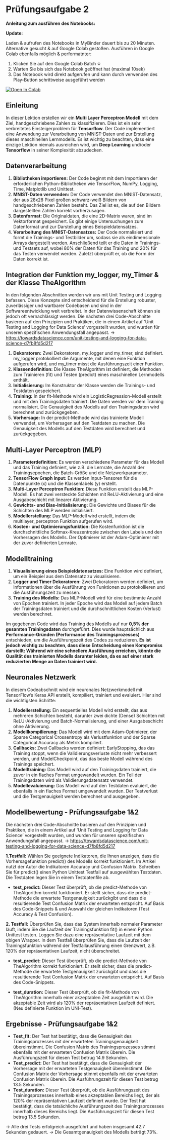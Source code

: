 # Prüfungsaufgabe 2

**Anleitung zum ausführen des Notebooks:**

**Update:**

Laden & aufrufen des Notebooks in MyBinder dauert bis zu 20 Minuten. 
Alternative gesucht & auf Google Colab gestoßen.
Ausführen in Google Colab ebenfalls möglich & performatnter:
1. Klicken Sie auf den Google Colab Batch ↓
2. Warten Sie bis sich das Notebook geöffnet hat (maximal 10sek)
3. Das Notebook wird direkt aufgerufen und kann durch verwenden des Play-Button schrittweise ausgeführt werden

<a target="_blank" href="https://colab.research.google.com/github/MichaelFranLu/Pruefungsaufgabe_2_MNIST_Dataset/blob/main/Pru%CC%88fungsaufgabe_2_MNIST-Dataset.ipynb">
  <img src="https://colab.research.google.com/assets/colab-badge.svg" alt="Open In Colab"/>
</a>

## Einleitung
In dieser Lektion erstellen wir ein **Multi Layer Perceptron Modell** mit dem Ziel, handgeschriebene Zahlen zu klassifizieren. Dies ist ein sehr verbreitetes Einsteigerproblem für **Tensorflow**. Der Code implementiert eine Anwendung zur Verarbeitung von MNIST-Daten und zur Erstellung dieses maschinellen Lernmodells. Es ist wichtig zu beachten, dass eine einzige Lektion niemals ausreichen wird, um **Deep Learning** und/oder **Tensorflow** in seiner Komplexität abzudecken.

## Datenverarbeitung
1. **Bibliotheken importieren:** Der Code beginnt mit dem Importieren der erforderlichen Python-Bibliotheken wie TensorFlow, NumPy, Logging, Time, Matplotlib und Unittest.
2. **MNIST-Daten verwenden:** Der Code verwendet den MNIST-Datensatz, der aus 28x28 Pixel großen schwarz-weiß Bildern von handgeschriebenen Zahlen besteht. Das Ziel ist es, die auf den Bildern dargestellten Zahlen korrekt vorherzusagen.
3. **Datenformat:** Die Originaldaten, die eine 2D-Matrix waren, sind im Vektorformat gespeichert. Es gibt einige Untersuchungen zum Datenformat und zur Darstellung eines Beispieldatensatzes.
4. **Verarbeitung des MNIST-Datensatzes:** Der Code normalisiert und formt die Trainings- und Testbilder um, sodass sie als eindimensionale Arrays dargestellt werden. Anschließend teilt er die Daten in Trainings- und Testsets auf, wobei 80% der Daten für das Training und 20% für das Testen verwendet werden. Zuletzt überprüft er, ob die Form der Daten korrekt ist.

## Integration der Funktion my_logger, my_Timer & der Klasse TheAlgorithm
In den folgenden Abschnitten werden wir uns mit Unit Testing und Logging befassen. Diese Konzepte sind entscheidend für die Erstellung robuster, zuverlässiger und wartbarer Codebasen und sind in der Softwareentwicklung weit verbreitet. In der Datenwissenschaft können sie jedoch oft vernachlässigt werden. Die nächsten drei Code-Abschnitte basieren auf den Prinzipien und Praktiken, die in einem Artikel auf ‘Unit Testing and Logging for Data Science’ vorgestellt wurden, und wurden für unseren spezifischen Anwendungsfall angepasst. 
→ https://towardsdatascience.com/unit-testing-and-logging-for-data-science-d7fb8fd5d217

1. **Dekoratoren:** Zwei Dekoratoren, my_logger und my_timer, sind definiert. my_logger protokolliert die Argumente, mit denen eine Funktion aufgerufen wird, und my_timer misst die Ausführungszeit einer Funktion.
2. **Klassendefinition:** Die Klasse TheAlgorithm ist definiert, die Methoden zum Trainieren (fit) und Testen (predict) eines maschinellen Lernmodells enthält.
3. **Initialisierung:** Im Konstruktor der Klasse werden die Trainings- und Testdaten gespeichert.
4. **Training:** In der fit-Methode wird ein LogisticRegression-Modell erstellt und mit den Trainingsdaten trainiert. Die Daten werden vor dem Training normalisiert. Die Genauigkeit des Modells auf den Trainingsdaten wird berechnet und zurückgegeben.
5. **Vorhersage:** In der predict-Methode wird das trainierte Modell verwendet, um Vorhersagen auf den Testdaten zu machen. Die Genauigkeit des Modells auf den Testdaten wird berechnet und zurückgegeben.

## Multi-Layer Perceptron (MLP)
1. **Parameterdefinition:** Es werden verschiedene Parameter für das Modell und das Training definiert, wie z.B. die Lernrate, die Anzahl der Trainingsepochen, die Batch-Größe und die Netzwerkparameter.
2. **TensorFlow Graph Input:** Es werden Input-Tensoren für die Datenpunkte (x) und die Klassenlabels (y) erstellt.
3. **Multi-Layer Perceptron Funktion:** Diese Funktion erstellt das MLP-Modell. Es hat zwei versteckte Schichten mit ReLU-Aktivierung und eine Ausgabeschicht mit linearer Aktivierung.
4. **Gewichts- und Bias-Initialisierung:** Die Gewichte und Biases für die Schichten des MLP werden initialisiert.
5. **Modellerstellung:** Das MLP-Modell wird erstellt, indem die multilayer_perceptron Funktion aufgerufen wird.
6. **Kosten- und Optimierungsfunktion:** Die Kostenfunktion ist die durchschnittliche Softmax-Kreuzentropie zwischen den Labels und den Vorhersagen des Modells. Der Optimierer ist der Adam-Optimierer mit der zuvor definierten Lernrate.

## Modelltraining
1. **Visualisierung eines Beispieldatensatzes:** Eine Funktion wird definiert, um ein Beispiel aus dem Datensatz zu visualisieren.
2. **Logger und Timer Dekoratoren:** Zwei Dekoratoren werden definiert, um Informationen über die Ausführung von Funktionen zu protokollieren und die Ausführungszeit zu messen.
3. **Training des Modells:** Das MLP-Modell wird für eine bestimmte Anzahl von Epochen trainiert. In jeder Epoche wird das Modell auf jedem Batch der Trainingsdaten trainiert und die durchschnittlichen Kosten (Verlust) werden berechnet.

Im gegebenen Code wird das Training des Modells auf nur **0,5% der gesamten Trainingsdaten** durchgeführt. Dies wurde hauptsächlich aus **Performance-Gründen (Performance des Trainingsprozesses)** entschieden, um die Ausführungszeit des Codes zu reduzieren. **Es ist jedoch wichtig zu beachten, dass diese Entscheidung einen Kompromiss darstellt: Während wir eine schnellere Ausführung erreichen, könnte die Qualität des trainierten Modells darunter leiden, da es auf einer stark reduzierten Menge an Daten trainiert wird.**

## Neuronales Netzwerk
In diesem Codeabschnitt wird ein neuronales Netzwerkmodell mit TensorFlow’s Keras API erstellt, kompiliert, trainiert und evaluiert. Hier sind die wichtigsten Schritte:

1. **Modellerstellung:** Ein sequentielles Modell wird erstellt, das aus mehreren Schichten besteht, darunter zwei dichte (Dense) Schichten mit ReLU-Aktivierung und Batch-Normalisierung, und einer Ausgabeschicht ohne Aktivierung.
2. **Modellkompilierung:** Das Modell wird mit dem Adam-Optimierer, der Sparse Categorical Crossentropy als Verlustfunktion und der Sparse Categorical Accuracy als Metrik kompiliert.
3. **Callbacks:** Zwei Callbacks werden definiert: EarlyStopping, das das Training stoppt, wenn die Validierungsverluste nicht mehr verbessert werden, und ModelCheckpoint, das das beste Modell während des Trainings speichert.
4. **Modelltraining:** Das Modell wird auf den Trainingsdaten trainiert, die zuvor in ein flaches Format umgewandelt wurden. Ein Teil der Trainingsdaten wird als Validierungsdatensatz verwendet.
5. **Modellevaluierung:** Das Modell wird auf den Testdaten evaluiert, die ebenfalls in ein flaches Format umgewandelt wurden. Der Testverlust und die Testgenauigkeit werden berechnet und ausgegeben.

## Modellbewertung - Prüfungsaufgabe 1&2
Die nächsten drei Code-Abschnitte basieren auf den Prinzipien und Praktiken, die in einem Artikel auf ‘Unit Testing and Logging for Data Science’ vorgestellt wurden, und wurden für unseren spezifischen Anwendungsfall angepasst. 
→ https://towardsdatascience.com/unit-testing-and-logging-for-data-science-d7fb8fd5d217

**1.Testfall:** Wählen Sie geeignete Indikatoren, die Ihnen anzeigen, dass die Vorhersagefunktion
predict() des Modells korrekt funktioniert. Im Artikel nutzt der Autor die Indikatoren
Accuracy und Confusion Matrix. Schreiben Sie für predict() einen Python Unittest Testfall auf
ausgewählten Testdaten. Die Testdaten legen Sie in einem Testdatenfile ab.

+ **test_predict:** Dieser Test überprüft, ob die predict-Methode von TheAlgorithm korrekt funktioniert. Er stellt sicher, dass die predict-Methode die erwartete Testgenauigkeit zurückgibt und dass die resultierende Test Confusion Matrix der erwarteten entspricht. Auf Basis des Code-Snippets & und Auswahl der gleichen Indikatoren (Test Accuracy & Test Confusion).

**2. Testfall:** Überprüfen Sie, dass das System innerhalb normaler Parameter läuft, indem Sie die
Laufzeit der Trainingsfunktion fit() in einem Python Unittest testen. Loggen Sie dazu eine
repräsentative Laufzeit mit dem obigen Wrapper. In dem Testfall überprüfen Sie, dass die
Laufzeit der Trainingsfunktion während der Testfallausführung einen Grenzwert, z.B. 120%
der repräsentativen Laufzeit, nicht überschreitet.

+ **test_predict:** Dieser Test überprüft, ob die predict-Methode von TheAlgorithm korrekt funktioniert. Er stellt sicher, dass die predict-Methode die erwartete Testgenauigkeit zurückgibt und dass die resultierende Test Confusion Matrix der erwarteten entspricht. Auf Basis des Code-Snippets.

+ **test_duration:** Dieser Test überprüft, ob die fit-Methode von TheAlgorithm innerhalb einer akzeptablen Zeit ausgeführt wird. Die akzeptable Zeit wird als 120% der repräsentativen Laufzeit definiert. (Neu definierte Funktion im UNI-Test).

## Ergebnisse - Prüfungsaufgabe 1&2

+ **Test_fit:** Der Test hat bestätigt, dass die Genauigkeit des Trainingsprozesses mit der erwarteten Trainingsgenauigkeit übereinstimmt. Die Confusion Matrix des Trainingsprozesses stimmt ebenfalls mit der erwarteten Confusion Matrix überein. Die Ausführungszeit für diesen Test betrug 14.9 Sekunden.
+ **Test_predict:** Der Test hat bestätigt, dass die Genauigkeit der Vorhersage mit der erwarteten Testgenauigkeit übereinstimmt. Die Confusion Matrix der Vorhersage stimmt ebenfalls mit der erwarteten Confusion Matrix überein. Die Ausführungszeit für diesen Test betrug 13.5 Sekunden.
+ **Test_duration:** Dieser Test überprüft, ob die Ausführungszeit des Trainingsprozesses innerhalb eines akzeptablen Bereichs liegt, der als 120% der repräsentativen Laufzeit definiert wurde. Der Test hat bestätigt, dass die tatsächliche Ausführungszeit des Trainingsprozesses innerhalb dieses Bereichs liegt. Die Ausführungszeit für diesen Test betrug 13.5 Sekunden.

→ Alle drei Tests erfolgreich ausgeführt und haben insgesamt 42.7 Sekunden gedauert.
→ Die Gesamtgenauigkeit des Modells beträgt 73%.

